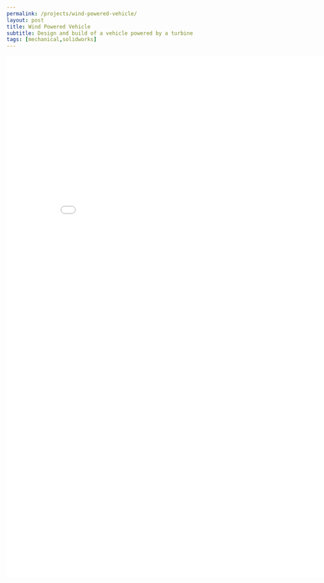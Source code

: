 ```yaml
---
permalink: /projects/wind-powered-vehicle/
layout: post
title: Wind Powered Vehicle
subtitle: Design and build of a vehicle powered by a turbine
tags: [mechanical,solidworks]
---
```


<iframe src="/pages/wind-powered-vehicle/Assembly drawings WPV Group 04.pdf" scrolling="no" width="850px" height="1200px" frameBorder="0"></iframe>
